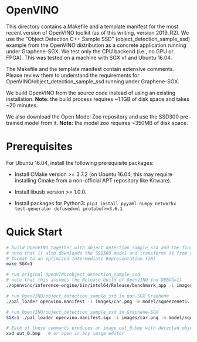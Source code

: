 # OpenVINO

This directory contains a Makefile and a template manifest for the most
recent version of OpenVINO toolkit (as of this writing, version 2019_R2).
We use the "Object Detection C++ Sample SSD" (object_detection_sample_ssd)
example from the OpenVINO distribution as a concrete application running
under Graphene-SGX. We test only the CPU backend (i.e., no GPU or FPGA). This
was tested on a machine with SGX v1 and Ubuntu 16.04.

The Makefile and the template manifest contain extensive comments. Please review
them to understand the requirements for OpenVINO/object_detection_sample_ssd
running under Graphene-SGX.

We build OpenVINO from the source code instead of using an existing installation.
**Note:** the build process requires ~1.1GB of disk space and takes ~20 minutes.

We also download the Open Model Zoo repository and use the SSD300 pre-trained
model from it. **Note:** the model zoo requires ~350MB of disk space.

# Prerequisites

For Ubuntu 16.04, install the following prerequisite packages:

* Install CMake version >= 3.7.2 (on Ubuntu 16.04, this may require installing
  Cmake from a non-official APT repository like Kitware).

* Install libusb version >= 1.0.0.

* Install packages for Python3:
  `pip3 install pyyaml numpy networkx test-generator defusedxml protobuf>=3.6.1`

# Quick Start

```sh
# build OpenVINO together with object_detection_sample_ssd and the final manifest;
# note that it also downloads the SSD300 model and transforms it from the Caffe
# format to an optimized Intermediate Representation (IR)
make SGX=1

# run original OpenVINO/object_detection_sample_ssd
# note that this assumes the Release build of OpenVINO (no DEBUG=1)
./openvino/inference-engine/bin/intel64/Release/benchmark_app -i images/car.png -m model/squeezenet1.1.xml -d CPU -pc -niter 1000

# run OpenVINO/object_detection_sample_ssd in non-SGX Graphene
./pal_loader openvino.manifest -i images/car.png -m model/squeezenet1.1.xml -d CPU -pc -niter 1000

# run OpenVINO/object_detection_sample_ssd in Graphene-SGX
SGX=1 ./pal_loader openvino.manifest.sgx -i images/car.png -m model/squeezenet1.1.xml -d CPU -pc -niter 1000

# Each of these commands produces an image out_0.bmp with detected objects
xxd out_0.bmp   # or open in any image editor
```

